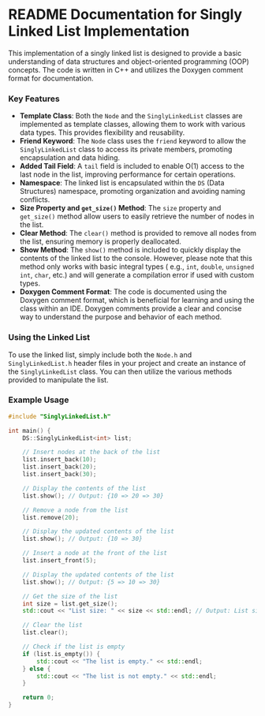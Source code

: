 # README Documentation for Singly Linked List Implementation

This implementation of a singly linked list is designed to provide a basic understanding of data structures and
object-oriented programming (OOP) concepts. The code is written in C++ and utilizes the Doxygen comment format for
documentation.

### Key Features

* **Template Class**: Both the `Node` and the `SinglyLinkedList` classes are implemented as template classes, allowing
  them to work with various data types. This provides flexibility and reusability.
* **Friend Keyword**: The `Node` class uses the `friend` keyword to allow the `SinglyLinkedList` class to access its
  private
  members, promoting encapsulation and data hiding.
* **Added Tail Field**: A `tail` field is included to enable O(1) access to the last node in the list, improving
  performance for certain operations.
* **Namespace**: The linked list is encapsulated within the `DS` (Data Structures) namespace, promoting organization and
  avoiding naming conflicts.
* **Size Property and `get_size()` Method**: The `size` property and `get_size()` method allow users to easily retrieve
  the number of nodes in the list.
* **Clear Method**: The `clear()` method is provided to remove all nodes from the list, ensuring memory is properly
  deallocated.
* **Show Method**: The `show()` method is included to quickly display the contents of the linked list to the console.
  However, please note that this method only works with basic integral types (
  e.g., `int`, `double`, `unsigned int`, `char`, etc.) and will generate a compilation error if used with custom types.
* **Doxygen Comment Format**: The code is documented using the Doxygen comment format, which is beneficial for learning
  and using the class within an IDE. Doxygen comments provide a clear and concise way to understand the purpose and
  behavior of each method.

### Using the Linked List

To use the linked list, simply include both the `Node.h` and `SinglyLinkedList.h` header files in your project and
create an instance of the `SinglyLinkedList` class. You can then utilize the various methods provided to manipulate the
list.

### Example Usage

```cpp
#include "SinglyLinkedList.h"

int main() {
    DS::SinglyLinkedList<int> list;

    // Insert nodes at the back of the list
    list.insert_back(10);
    list.insert_back(20);
    list.insert_back(30);

    // Display the contents of the list
    list.show(); // Output: {10 => 20 => 30}

    // Remove a node from the list
    list.remove(20);

    // Display the updated contents of the list
    list.show(); // Output: {10 => 30}

    // Insert a node at the front of the list
    list.insert_front(5);

    // Display the updated contents of the list
    list.show(); // Output: {5 => 10 => 30}

    // Get the size of the list
    int size = list.get_size();
    std::cout << "List size: " << size << std::endl; // Output: List size: 3

    // Clear the list
    list.clear();

    // Check if the list is empty
    if (list.is_empty()) {
        std::cout << "The list is empty." << std::endl;
    } else {
        std::cout << "The list is not empty." << std::endl;
    }

    return 0;
}
